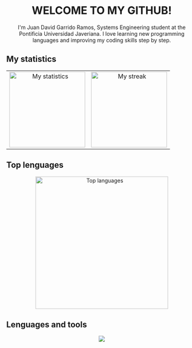 <h1 align="center">WELCOME TO MY GITHUB!</h1>

<p align="center">I'm Juan David Garrido Ramos, Systems Engineering student at the Pontificia Universidad Javeriana. I love learning new programming languages and improving my coding skills step by step.</p>

## My statistics
<table align="center">
  <tr>
    <td align="center">
      <img alt="My statistics" height="200px" src="https://github-readme-stats.vercel.app/api?username=JuanDGarridoR&show_icons=true&theme=transparent"/> 
    </td>
    <td align="center">
      <img alt ="My streak" height="200px" src="https://github-readme-streak-stats.herokuapp.com/?user=JuanDGarridoR&theme=transparent"/>
    </td>
  </tr>
</table>

## Top lenguages
<div align="center">
  <img alt="Top languages" width="350px" src="https://github-readme-stats.vercel.app/api/top-langs/?username=JuanDGarridoR&layout=compact&theme=transparent"/>
</div>

## Lenguages and tools
<p align="center">
  <a href="https://skillicons.dev">
    <img src="https://skillicons.dev/icons?i=cpp,java,vscode,html,css,github" />
  </a>
</p>
